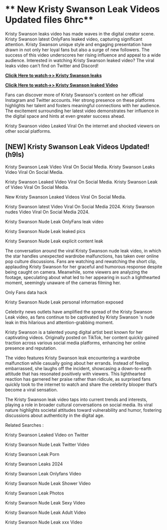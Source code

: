 
# ** New Kristy Swanson Leak Videos Updated files 6hrc** #

  Kristy Swanson   leaks video has made waves in the digital creator scene.  Kristy Swanson   latest OnlyFans leaked video, capturing significant attention.  Kristy Swanson   unique style and engaging presentation have drawn in not only her loyal fans but also a surge of new followers. The success of this video underscores her rising influence and appeal to a wide audience. Interested in watching Kristy Swanson   leaked video? The viral leaks video can't find on Twitter and Discord!

**[Clicik Here to watch->>  Kristy Swanson  leaks ](http://xflirt.top)**

**[Clicik Here to watch->>  Kristy Swanson leaked Video](http://xflirt.top)**

Fans can discover more of Kristy Swanson's content on her official Instagram and Twitter accounts. Her strong presence on these platforms highlights her talent and fosters meaningful connections with her audience. The excitement surrounding her latest video demonstrates her influence in the digital space and hints at even greater success ahead.

  Kristy Swanson   video Leaked Viral On the internet and shocked viewers on other social platforms.

## [NEW] Kristy Swanson   Leak Videos Updated!  (h9ls) ##

  Kristy Swanson   Leak Video Viral On Social Media.  Kristy Swanson   Leaks Video Viral On Social Media.

  Kristy Swanson   Leaked Video Viral On Social Media.  Kristy Swanson   Leak of Video Viral On Social Media.

New Kristy Swanson   Leaked Videos Viral On Social Media.

  Kristy Swanson   latest Video Viral On Social Media 2024.  Kristy Swanson   nudes Video Viral On Social Media 2024.

  Kristy Swanson   Nude Leak OnlyFans leak video

  Kristy Swanson   Nude Leak leaked pics

  Kristy Swanson   Nude Leak explicit content leak

The conversation around the viral Kristy Swanson   nude leak video, in which the star handles unexpected wardrobe malfunctions, has taken over online pop culture discussions. Fans are watching and rewatching the short clip, applauding Kristy Swanson   for her graceful and humorous response despite being caught on camera. Meanwhile, some viewers are analyzing the footage, speculating about what led to her appearing in such a lighthearted moment, seemingly unaware of the cameras filming her.

Only Fans data hack

  Kristy Swanson   Nude Leak personal information exposed

Celebrity news outlets have amplified the spread of the Kristy Swanson   Leak video, as fans continue to be captivated by Kristy Swanson  's nude leak in this hilarious and attention-grabbing moment.

  Kristy Swanson   is a talented young digital artist best known for her captivating videos. Originally posted on TikTok, her content quickly gained traction across various social media platforms, enhancing her online presence and reputation.

The video features Kristy Swanson   leak encountering a wardrobe malfunction while casually going about her errands. Instead of feeling embarrassed, she laughs off the incident, showcasing a down-to-earth attitude that has resonated positively with viewers. This lighthearted reaction has garnered her praise rather than ridicule, as surprised fans quickly took to the internet to watch and share the celebrity blooper that’s become a viral sensation.

The Kristy Swanson   leak video taps into current trends and interests, playing a role in broader cultural conversations on social media. Its viral nature highlights societal attitudes toward vulnerability and humor, fostering discussions about authenticity in the digital age.

Related Searches :

  Kristy Swanson   Leaked Video on Twitter

  Kristy Swanson   Nude Leak Twitter Video

  Kristy Swanson   Leak Porn

  Kristy Swanson   Leaks 2024

  Kristy Swanson   Leak Onlyfans Video

  Kristy Swanson   Nude Leak Shower Video

  Kristy Swanson   Leak Photos

  Kristy Swanson   Nude Leak Sexy Video

  Kristy Swanson   Nude Leak Adult Video

  Kristy Swanson   Nude Leak xxx Video


